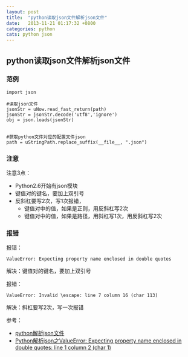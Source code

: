 ```yaml
---
layout: post
title:  "python读取json文件解析json文件"
date:   2013-11-21 01:17:32 +0800
categories: python
cats: python json
---
```


## python读取json文件解析json文件 ##

### 范例 ###

	import json

	#读取json文件
    jsonStr = uNow.read_fast_return(path)
    jsonStr = jsonStr.decode('utf8','ignore')
    obj = json.loads(jsonStr) 


	#获取python文件对应的配置文件json 
    path = uStringPath.replace_suffix(__file__, ".json")

### 注意 ###
注意3点：

* Python2.6开始有json模块
* 键值对的键名，要加上双引号
* 反斜杠要写2次，写1次报错，
	* 键值对中的值，如果是正则，用反斜杠写2次
	* 键值对中的值，如果是路径，用斜杠写1次，用反斜杠写2次



### 报错 ###

报错： 

	ValueError: Expecting property name enclosed in double quotes

解决：键值对的键名，要加上双引号

报错： 

	ValueError: Invalid \escape: line 7 column 16 (char 113)

解决：斜杠要写2次，写一次报错


参考： 

* [python解析json文件](http://blog.csdn.net/dyx404514/article/details/50186413)
* [Python解析json之ValueError: Expecting property name enclosed in double quotes: line 1 column 2 (char 1)](http://blog.csdn.net/blueheart20/article/details/69704518)
